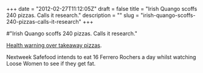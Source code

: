 +++
date = "2012-02-27T11:12:05Z"
draft = false
title = "Irish Quango scoffs 240 pizzas. Calls it research."
description = ""
slug = "irish-quango-scoffs-240-pizzas-calls-it-research"
+++

#"Irish Quango scoffs 240 pizzas. Calls it research."

<a href="http://www.irishtimes.com/newspaper/breaking/2012/0227/breaking20.html">Health warning over takeaway pizzas</a>.

Nextweek Safefood intends to eat 16 Ferrero Rochers a day whilst watching Loose Women to see if they get fat.
